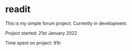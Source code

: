 # readit
This is my simple forum project. Currently in development.

Project started: 21st January 2022

Time spent on project: 91h
